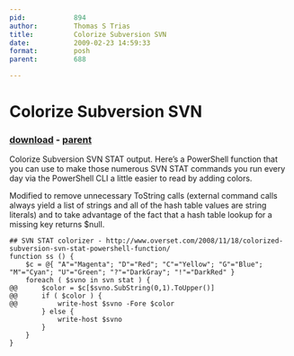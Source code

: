 ```yaml
---
pid:            894
author:         Thomas S Trias
title:          Colorize Subversion SVN
date:           2009-02-23 14:59:33
format:         posh
parent:         688

---
```


# Colorize Subversion SVN

### [download](//scripts/894.ps1) - [parent](//scripts/688.md)

Colorize Subversion SVN STAT output.
Here’s a PowerShell function that you can use to make those numerous SVN STAT commands you run every day via the PowerShell CLI a little easier to read by adding colors.

Modified to remove unnecessary ToString calls (external command calls always yield a list of strings and all of the hash table values are string literals) and to take advantage of the fact that a hash table lookup for a missing key returns $null.

```posh
## SVN STAT colorizer - http://www.overset.com/2008/11/18/colorized-subversion-svn-stat-powershell-function/
function ss () {
	$c = @{ "A"="Magenta"; "D"="Red"; "C"="Yellow"; "G"="Blue"; "M"="Cyan"; "U"="Green"; "?"="DarkGray"; "!"="DarkRed" }
	foreach ( $svno in svn stat ) {  
@@		$color = $c[$svno.SubString(0,1).ToUpper()]
@@		if ( $color ) { 
@@			write-host $svno -Fore $color
		} else { 
			write-host $svno
		}
	}
}


```
